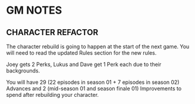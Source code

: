 # GM NOTES

## CHARACTER REFACTOR
The character rebuild is going to happen at the start of the next game.
You will need to read the updated Rules section for the new rules.

Joey gets 2 Perks, Lukus and Dave get 1 Perk each due to their backgrounds.

You will have 29 (22 episodes in season 01 + 7 episodes in season 02) Advances and 2 (mid-season 01 and season finale 01) Improvements to spend after rebuilding your character.
